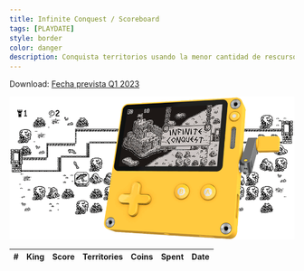 ```yaml
---
title: Infinite Conquest / Scoreboard
tags: [PLAYDATE]
style: border
color: danger
description: Conquista territorios usando la menor cantidad de rescursos. Defiende cada palmo de terreno a golpe de palanca en este juego diseñado para Playdate.
---
```


Download: [Fecha prevista Q1 2023](#)

![infinite conquest banner](/assets/images/uploads/infinite_conquest/infinite_conquest_playdate.gif)

<table id="scoreboard_table" class="table table-responsive w-100 d-block d-md-table">
    <thead>
        <tr>
            <th scope="col">#</th>
            <th scope="col">King</th>
            <th scope="col">Score</th>
            <th scope="col">Territories</th>
            <th scope="col">Coins</th>
            <th scope="col">Spent</th>
            <th scope="col">Date</th>
        </tr>
    </thead>
    <tbody>
    </tbody>
</table>

<script src="https://ajax.googleapis.com/ajax/libs/jquery/1.10.2/jquery.min.js"></script>
<script src="/assets/images/uploads/infinite_conquest/infinite-conquest-sdk-get.js"></script>
